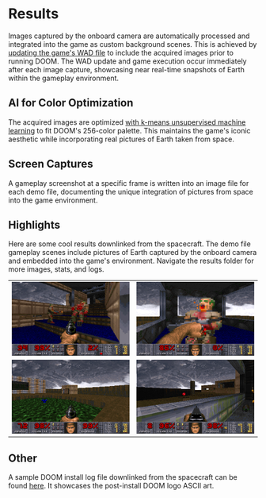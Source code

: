 # Results 
Images captured by the onboard camera are automatically processed and integrated into the game as custom background scenes. This is achieved by [updating the game's WAD file](../replace-sky.sh) to include the acquired images prior to running DOOM. The WAD update and game execution occur immediately after each image capture, showcasing near real-time snapshots of Earth within the gameplay environment.

## AI for Color Optimization
The acquired images are optimized [with k-means unsupervised machine learning](../playpal-image-resample/resample.cpp) to fit DOOM's 256-color palette. This maintains the game's iconic aesthetic while incorporating real pictures of Earth taken from space.

## Screen Captures
A gameplay screenshot at a specific frame is written into an image file for each demo file, documenting the unique integration of pictures from space into the game environment.

## Highlights
Here are some cool results downlinked from the spacecraft. The demo file gameplay scenes include pictures of Earth captured by the onboard camera and embedded into the game's environment. Navigate the results folder for more images, stats, and logs.

<div align="center">
  <table>
    <tr>
      <td><img src="./v2.0/20240324114436/run-000001/frame-001920.jpg" /></td>
      <td><img src="./v2.0/20240324114436/run-000002/frame-000780.jpg" /></td>
    </tr>
    <tr>
      <td><img src="./v2.0/20240324114436/run-000003/frame-001911.jpg" /></td>
      <td><img src="./v2.0/20240324114436/run-000009/frame-002320.jpg" /></td>
    </tr>
  </table>
</div>

## Other
A sample DOOM install log file downlinked from the spacecraft can be found [here](./v2.0/20240319183842_78_s_install_exp272_DOOM_sh.log). It showcases the post-install DOOM logo ASCII art.